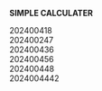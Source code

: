 <b> SIMPLE CALCULATER</b> <br> 

202400418<br>
202400247<br>
202400436<br>
202400456<br>
202400448<br>
2024004442<br><b>

